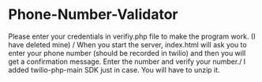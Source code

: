 # Phone-Number-Validator
Please enter your credentials in verifiy.php file to make the program work. (I have deleted mine) / 
When you start the server, index.html will ask you to enter your phone number (should be recorded in twilio) and then you will get a confirmation message. Enter the number and verify your number./ 
I added twilio-php-main SDK just in case. You will have to unzip it.
